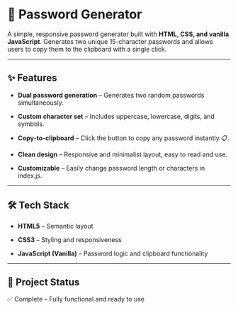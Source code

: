 # 🔑 Password Generator

A simple, responsive password generator built with **HTML, CSS, and vanilla JavaScript**.
Generates two unique 15-character passwords and allows users to copy them to the clipboard with a single click.

---

## ✨ Features

- **Dual password generation** – Generates two random passwords simultaneously.

- **Custom character set** – Includes uppercase, lowercase, digits, and symbols.

- **Copy-to-clipboard** – Click the button to copy any password instantly 📋.

- **Clean design** – Responsive and minimalist layout, easy to read and use.

- **Customizable** – Easily change password length or characters in index.js.

---

## 🛠️ Tech Stack

- **HTML5** – Semantic layout

- **CSS3** – Styling and responsiveness

- **JavaScript (Vanilla)** – Password logic and clipboard functionality

---

## 📂 Project Status

✅ Complete – Fully functional and ready to use

